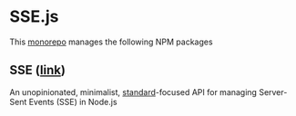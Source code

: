 # SSE.js

This [monorepo](https://danluu.com/monorepo/) manages the following NPM packages

## SSE (**[link](packages/sse)**)

An unopinionated, minimalist, [standard](https://html.spec.whatwg.org/multipage/server-sent-events.html#server-sent-events)-focused API for managing Server-Sent Events (SSE) in Node.js